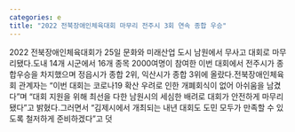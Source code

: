 ```yaml
---
categories: e
title: "2022 전북장애인체육대회 마무리 전주시 3회 연속 종합 우승"
---
```

2022 전북장애인체육대회가 25일 문화와 미래산업 도시 남원에서 무사고 대회로 마무리됐다.도내 14개 시군에서 16개 종목 2000여명이 참여한 이번 대회에서 전주시가 종합우승을 차지했으며 정읍시가 종합 2위, 익산시가 종합 3위에 올랐다.전북장애인체육회 관계자는 “이번 대회는 코로나19 확산 우려로 인한 개폐회식이 없어 아쉬움을 남겼다”며 “대회 지원을 위해 최선을 다한 남원시의 세심한 배려로 대회가 안전하게 마무리됐다”고 밝혔다.그러면서 “김제시에서 개최되는 내년 대회도 도민 모두가 만족할 수 있도록 철저하게 준비하겠다”고 덧
